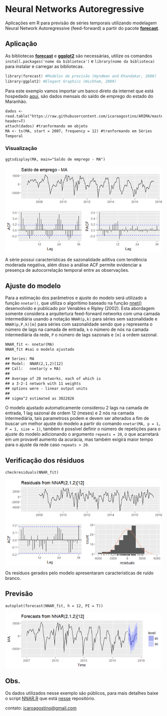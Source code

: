 # **Neural Networks Autoregressive**

Aplicações em R para previsão de séries temporais utilizando modelagem Neural Network Autoregressive (feed-forward) a partir do pacote [**forecast**](https://pkg.robjhyndman.com/forecast/).

## Aplicação

As bibliotecas [**forecast**](https://cran.r-project.org/web/packages/forecast/) e [**ggplot2**](https://cran.r-project.org/web/packages/ggplot2/) são necessárias, utilize os comandos `install.packages('nome da biblioteca')` e `library(nome da biblioteca)` para instalar e carregar as bibliotecas.

```s
library(forecast) #Modelos de previsão (Hyndman and Khandakar, 2008)
library(ggplot2) #Elegant Graphics (Wickham, 2009)
```

Para este exemplo vamos importar um banco direto da internet que está hospedado [aqui](https://github.com/icaroagostino/ARIMA/blob/master/dados/MA.txt), são dados mensais do saldo de emprego do estado do Maranhão.

```{r dados}
dados <- read.table("https://raw.githubusercontent.com/icaroagostino/ARIMA/master/dados/MA.txt", header=T)
attach(dados) #tranformando em objeto
MA <- ts(MA, start = 2007, frequency = 12) #tranformando em Séries Temporal
```
### Visualização

```{r graf}
ggtsdisplay(MA, main="Saldo de emprego - MA")
```

<img src="img/Exemplo MA/graff.png" align="center"/>

A série possui caracteristicas de sazonalidade aditiva com tendência moderada negativa, além disso a análise ACF permite evidenciar a presença de autocorrelação temporal entre as observações.

## Ajuste do modelo

Para a estimação dos parâmetros e ajuste do modelo será utilizado a função `nnetar()`, que utiliza o algoritimo baseado na função [nnet()](https://cran.r-project.org/web/packages/nnet/) desenvolvido e publicado por Venables e Ripley (2002). Esta abordagem somente considera a arquitertura feed-forward networks com uma camada intermediária usando a notação `NNAR(p,k)` para séries sem sazonalidade e `NNAR(p,P,k)[m]` para séries com sazonalidade sendo que `p` representa o número de lags na camada de entrada, `k` o número de nós na camada intermediária da rede, `P` o número de lags sazonais e `[m]` a ordem sazonal.

```{r ajuste}
NNAR_fit <- nnetar(MA)
NNAR_fit #sai o modelo ajustado
```

```{r model}
## Series: MA 
## Model:  NNAR(2,1,2)[12] 
## Call:   nnetar(y = MA)
## 
## Average of 20 networks, each of which is
## a 3-2-1 network with 11 weights
## options were - linear output units 
## 
## sigma^2 estimated as 3022826
```

O modelo ajustado automaticamente considerou 2 lags na camada de entrada, 1 lag sazonal de ordem 12 (meses) e 2 nós na camada intermediária, tais parametross podem e devem ser alterados a fim de buscar um melhor ajuste do modelo a partir do comando `nnetar(MA, p = 1, P = 1, size = 1)`, também é possível definir o número de repetições para o ajuste do modelo adicionando o argumento `repeats = 20`, o que acarretará em um provavél aumento da acurácia, mas também exigirá maior tempo para o ajuste da rede caso `repeats > 20`.

## Verificação dos résiduos

```{r res}
checkresiduals(NNAR_fit)
```

<img src="img/Exemplo MA/res.png" align="center"/>

Os resíduos gerados pelo modelo apresentaram caracteristicas de ruído branco.

## Previsão

```{r Prev}
autoplot(forecast(NNAR_fit, h = 12, PI = T))
```

<img src="img/Exemplo MA/prev.png" align="center"/>

## Obs.

Os dados utilizados nesse exemplo são públicos, para mais detalhes baixe o script [NNAR.R](https://github.com/icaroagostino/ANN/blob/master/NNAR.R) que está [nesse](https://github.com/icaroagostino/ANN/) repositório.

contato: icaroagostino@gmail.com

